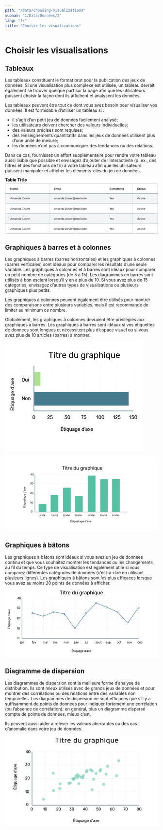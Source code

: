 ```yaml
---
path: "/data/choosing-visualizations"
subnav: "1/Data/Données/2"
lang: "fr"
title: "Choisir les visualizations"
---
```


<helmet>
<title> Choisir les visualisations - Système de conception Aurora </title>
</helmet>

# Choisir les visualisations

## Tableaux

<strippedtable></strippedtable>

Les tableaux constituent le format brut pour la publication des jeux de données. Si une visualisation plus complexe est utilisée, un tableau devrait également se trouver quelque part sur la page afin que les utilisateurs puissent choisir la façon dont ils affichent et analysent les données.

Les tableaux peuvent être tout ce dont vous avez besoin pour visualiser vos données. Il est formidable d’utiliser un tableau si :

* il s’agit d’un petit jeu de données facilement analysé;
* les utilisateurs doivent chercher des valeurs individuelles;
* des valeurs précises sont requises;
*	des renseignements quantitatifs dans les jeux de données utilisent plus d’une unité de mesure;
*	les données n’ont pas à communiquer des tendances ou des relations.

Dans ce cas, fournissez un effort supplémentaire pour rendre votre tableau aussi lisible que possible et envisagez d’ajouter de l’interactivité (p. ex., des filtres et des fonctions de tri) à votre tableau afin que les utilisateurs puissent manipuler et afficher les éléments-clés du jeu de données.

![Banded Table](../../../img\examples\banded_table.png)

## Graphiques à barres et à colonnes

Les graphiques à barres (barres horizontales) et les graphiques à colonnes (barres verticales) sont idéaux pour comparer les résultats d’une seule variable. Les graphiques à colonnes et à barres sont idéaux pour comparer un petit nombre de catégories (de 5 à 15). Les diagrammes en barres sont utilisés à bon escient lorsqu’il y en a plus de 10. Si vous avez plus de 15 catégories, envisagez d’autres types de visualisations ou plusieurs graphiques plus petits.

Les graphiques à colonnes peuvent également être utilisés pour montrer des comparaisons entre plusieurs variables, mais il est recommandé de limiter au minimum ce nombre.

Globalement, les graphiques à colonnes devraient être privilégiés aux graphiques à barres. Les graphiques à barres sont idéaux si vos étiquettes de données sont longues et nécessitent plus d’espace visuel ou si vous avez plus de 10 articles (barres) à montrer.

![Image d'une graphique à barre](../../../img\components\bar_graph_fr.png)

![Image d'une graphique à colonne](../../../img\components\column_graph_fr.png)

## Graphiques à bâtons

Les graphiques à bâtons sont idéaux si vous avez un jeu de données continu et que vous souhaitez montrer les tendances ou les changements au fil du temps. Ce type de visualisation est également utile si vous comparez différentes catégories de données (c’est-à-dire en utilisant plusieurs lignes). Les graphiques à bâtons sont les plus efficaces lorsque vous avez au moins 20 points de données à afficher.

![Image d'une graphique à bâton](../../../img\components\timeline_fr.png)

## Diagramme de dispersion

Les diagrammes de dispersion sont la meilleure forme d’analyse de distribution. Ils sont mieux utilisés avec de grands jeux de données et pour montrer des corrélations ou des relations entre des variables non temporelles. Les diagrammes de dispersion ne sont efficaces que s’il y a suffisamment de points de données pour indiquer fortement une corrélation (ou l’absence de corrélation); en général, plus un diagramme dispersé compte de points de données, mieux c’est.

Ils peuvent aussi aider à relever les valeurs aberrantes ou des cas d’anomalie dans votre jeu de données.

![Image d'une diagramme de dispersion](../../../img\components\scatterplot_fr.png)
